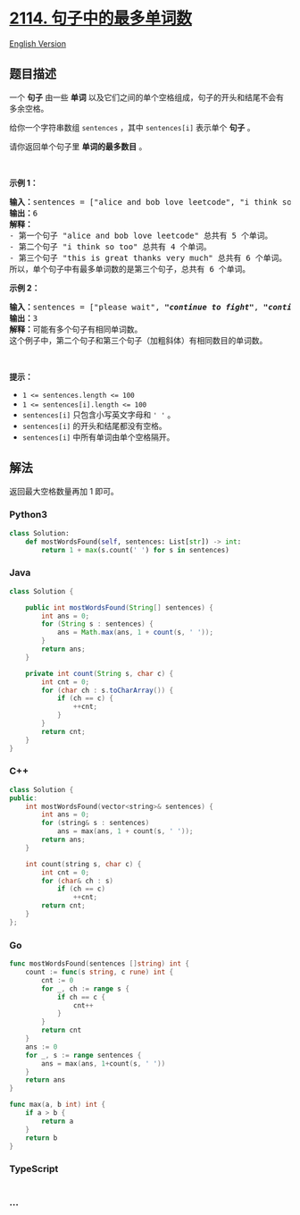 # [2114. 句子中的最多单词数](https://leetcode.cn/problems/maximum-number-of-words-found-in-sentences)

[English Version](/solution/2100-2199/2114.Maximum%20Number%20of%20Words%20Found%20in%20Sentences/README_EN.md)

## 题目描述

<!-- 这里写题目描述 -->

<p>一个 <strong>句子</strong>&nbsp;由一些 <strong>单词</strong>&nbsp;以及它们之间的单个空格组成，句子的开头和结尾不会有多余空格。</p>

<p>给你一个字符串数组&nbsp;<code>sentences</code>&nbsp;，其中&nbsp;<code>sentences[i]</code>&nbsp;表示单个 <strong>句子</strong>&nbsp;。</p>

<p>请你返回单个句子里 <strong>单词的最多数目</strong>&nbsp;。</p>

<p>&nbsp;</p>

<p><strong>示例 1：</strong></p>

<pre><b>输入：</b>sentences = ["alice and bob love leetcode", "i think so too", <em><strong>"this is great thanks very much"</strong></em>]
<b>输出：</b>6
<b>解释：</b>
- 第一个句子 "alice and bob love leetcode" 总共有 5 个单词。
- 第二个句子 "i think so too" 总共有 4 个单词。
- 第三个句子 "this is great thanks very much" 总共有 6 个单词。
所以，单个句子中有最多单词数的是第三个句子，总共有 6 个单词。
</pre>

<p><strong>示例 2：</strong></p>

<pre><b>输入：</b>sentences = ["please wait", <em><strong>"continue to fight"</strong></em>, <em><strong>"continue to win"</strong></em>]
<b>输出：</b>3
<b>解释：</b>可能有多个句子有相同单词数。
这个例子中，第二个句子和第三个句子（加粗斜体）有相同数目的单词数。
</pre>

<p>&nbsp;</p>

<p><strong>提示：</strong></p>

<ul>
	<li><code>1 &lt;= sentences.length &lt;= 100</code></li>
	<li><code>1 &lt;= sentences[i].length &lt;= 100</code></li>
	<li><code>sentences[i]</code>&nbsp;只包含小写英文字母和&nbsp;<code>' '</code>&nbsp;。</li>
	<li><code>sentences[i]</code>&nbsp;的开头和结尾都没有空格。</li>
	<li><code>sentences[i]</code>&nbsp;中所有单词由单个空格隔开。</li>
</ul>

## 解法

<!-- 这里可写通用的实现逻辑 -->

返回最大空格数量再加 1 即可。

<!-- tabs:start -->

### **Python3**

<!-- 这里可写当前语言的特殊实现逻辑 -->

```python
class Solution:
    def mostWordsFound(self, sentences: List[str]) -> int:
        return 1 + max(s.count(' ') for s in sentences)
```

### **Java**

<!-- 这里可写当前语言的特殊实现逻辑 -->

```java
class Solution {

    public int mostWordsFound(String[] sentences) {
        int ans = 0;
        for (String s : sentences) {
            ans = Math.max(ans, 1 + count(s, ' '));
        }
        return ans;
    }

    private int count(String s, char c) {
        int cnt = 0;
        for (char ch : s.toCharArray()) {
            if (ch == c) {
                ++cnt;
            }
        }
        return cnt;
    }
}

```

### **C++**

```cpp
class Solution {
public:
    int mostWordsFound(vector<string>& sentences) {
        int ans = 0;
        for (string& s : sentences)
            ans = max(ans, 1 + count(s, ' '));
        return ans;
    }

    int count(string s, char c) {
        int cnt = 0;
        for (char& ch : s)
            if (ch == c)
                ++cnt;
        return cnt;
    }
};
```

### **Go**

```go
func mostWordsFound(sentences []string) int {
	count := func(s string, c rune) int {
		cnt := 0
		for _, ch := range s {
			if ch == c {
				cnt++
			}
		}
		return cnt
	}
	ans := 0
	for _, s := range sentences {
		ans = max(ans, 1+count(s, ' '))
	}
	return ans
}

func max(a, b int) int {
	if a > b {
		return a
	}
	return b
}
```

### **TypeScript**

<!-- 这里可写当前语言的特殊实现逻辑 -->

```ts

```

### **...**

```

```

<!-- tabs:end -->
